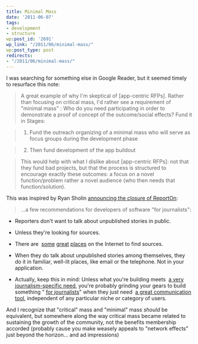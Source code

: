 ```yaml
---
title: Minimal Mass
date: '2011-06-07'
tags:
- development
- structure
wp:post_id: '2691'
wp_link: "/2011/06/minimal-mass/"
wp:post_type: post
redirects:
- "/2011/06/minimal-mass/"
---
```


I was searching for something else in Google Reader, but it seemed timely to resurface this note:

> A great example of why I'm skeptical of [app-centric RFPs]. Rather than focusing on critical mass, I'd rather see a requirement of "minimal mass" : Who do you need participating in order to demonstrate a proof of concept of the outcome/social effects? Fund it in Stages:

>

> 1. Fund the outreach organizing of a minimal mass who will serve as focus groups during the development phase

>

> 2. Then fund development of the app buildout

>

> This would help with what I dislike about [app-centric RFPs]: not that they fund bad projects, but that the process is structured to encourage exactly these outcomes: a focus on a novel function/problem rather a novel audience (who then needs that function/solution).

This was inspired by Ryan Sholin [announcing the closure of ReportOn](http://www.pbs.org/idealab/2010/12/lessons-learned-from-reportingon363.html):

> ...a few recommendations for developers of software "for journalists":

>

>

- Reporters don't want to talk about unpublished stories in public.

>

- Unless they're looking for sources.

>

- There are  [some](http://twitter.com/) [great](http://facebook.com/) [places](http://helpareporter.com/) on the Internet to find sources.

>

- When they do talk about unpublished stories among themselves, they do it in familiar, well-lit places, like email or the telephone. Not in your application.

>

- Actually, keep this in mind: Unless what you're building meets  [a very journalism-specific need](http://www.documentcloud.org/home), you're probably grinding your gears to build something " [for journalists](http://blog.journotwit.com/journotwit-has-closed)" when they just need  [a great communication tool](http://tweetdeck.com/), independent of any particular niche or category of users.

>

>

And I recognize that "critical" mass and "minimal" mass _should_ be equivalent, but somewhere along the way critical mass became related to sustaining the growth of the community, not the benefits membership accorded (probably cause you make weasely appeals to "network effects" just beyond the horizon... and ad impressions)
